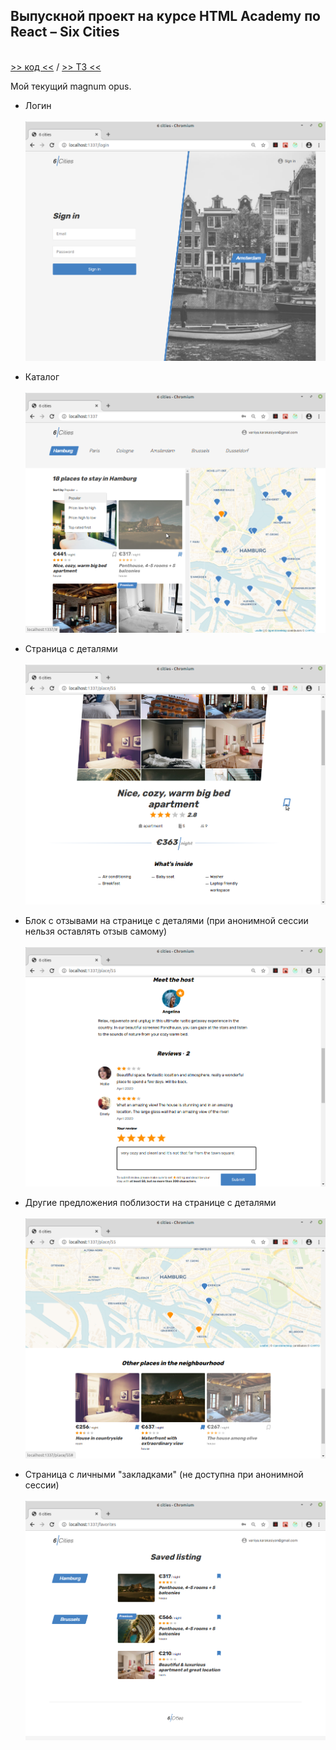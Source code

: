 ## Выпускной проект на курсе HTML Academy по React &ndash; Six Cities
\
[>> код <<](https://github.com/vaniya-k/1353919-six-cities-3) / [>> ТЗ <<](specs.pdf)

Мой текущий magnum opus.

* Логин 
\
\
![login](01.png)

* Каталог
\
\
![catalog](02.png)

* Страница с деталями
\
\
![details](03.png)

* Блок с отзывами на странице с деталями (при анонимной сессии нельзя оставлять отзыв самому)
\
\
![details](04.png)

* Другие предложения поблизости на странице с деталями
\
\
![details](05.png)

* Страница с личными "закладками" (не доступна при анонимной сессии)
\
\
![details](06.png)
